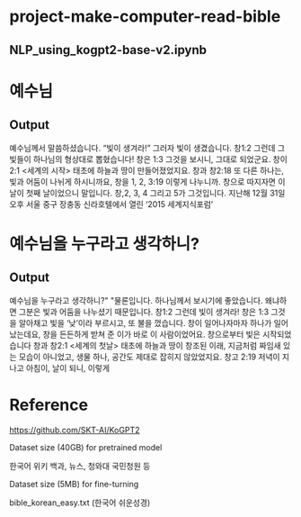 # project-make-computer-read-bible
## NLP_using_kogpt2-base-v2.ipynb

# 예수님
## Output
예수님께서 말씀하셨습니다. “빛이 생겨라!” 그러자 빛이 생겼습니다.
창1:2 그런데 그 빛들이 하나님의 형상대로 뽑혔습니다!
창은 1:3 그것을 보시니, 그대로 되었군요.
창이 2:1 <세계의 시작> 태초에 하늘과 땅이 만들어졌었지요.
창과 창2:18 또 다른 하나는, 빛과 어둠이 나뉘게 하시니까요,
창을 1, 2, 3:19 이렇게 나누니까.
창으로 따지자면 이 날이 첫째 날이었으니 말입니다.
창,2, 3, 4 그리고 5가 그것입니다. 지난해 12월 31일 오후 서울 중구 장충동 신라호텔에서 열린 ‘2015 세계지식포럼’

# 예수님을 누구라고 생각하니?
## Output
예수님을 누구라고 생각하니?"
"물론입니다. 하나님께서 보시기에 좋았습니다. 왜냐하면 그분은 빛과 어둠을 나누셨기 때문입니다.
창1:2 그런데 빛이 생겨라!
창은 1:3 그것을 알아채고 빛을 ‘낮’이라 부르시고, 또 불을 껐습니다.
창이 일어나자마자 하나가 일어났는데요,
창을 든든하게 받쳐 준 이가 바로 이 사람이었어요.
창으로부터 빛은 시작되었습니다
창과 창2:1 <세계의 첫날> 태초에 하늘과 땅이 창조된 이래, 지금처럼 짜임새 있는 모습이 아니었고, 생물 하나, 공간도 제대로 잡히지 않았었지요.
창고 2:19 저녁이 지나고 아침이, 날이 되니, 이렇게

# Reference
https://github.com/SKT-AI/KoGPT2

Dataset size (40GB) for pretrained model

한국어 위키 백과, 뉴스, 청와대 국민청원 등

Dataset size (5MB) for fine-turning

bible_korean_easy.txt (한국어 쉬운성경)
